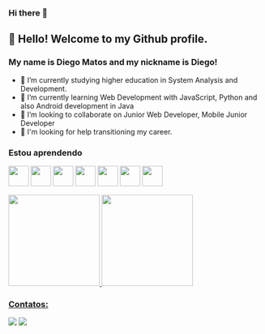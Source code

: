 ### Hi there 👋


## 👋 Hello! Welcome to my Github profile.
### My name is Diego Matos and my nickname is Diego!



- 🔭 I’m currently studying higher education in System Analysis and Development.
- 🌱 I’m currently learning Web Development with JavaScript, Python and also Android development in Java
- 👯 I’m looking to collaborate on Junior Web Developer, Mobile Junior Developer
- 🤔 I'm looking for help transitioning my career.

### Estou aprendendo

<img src="https://cdn.jsdelivr.net/gh/devicons/devicon/icons/java/java-original.svg" width="40" height="40"/> <img src="https://cdn.jsdelivr.net/gh/devicons/devicon/icons/linux/linux-original.svg" width="40" height="40"/> <img src="https://cdn.jsdelivr.net/gh/devicons/devicon/icons/android/android-original-wordmark.svg" width="40" height="40" /> <img src="https://cdn.jsdelivr.net/gh/devicons/devicon/icons/firebase/firebase-plain-wordmark.svg" width="40" height="40" /> <img src="https://cdn.jsdelivr.net/gh/devicons/devicon/icons/javascript/javascript-original.svg"  width="40" height="40" /> <img src="https://cdn.jsdelivr.net/gh/devicons/devicon/icons/python/python-original-wordmark.svg"  width="40" height="40" /> <img src="https://cdn.jsdelivr.net/gh/devicons/devicon/icons/postgresql/postgresql-original-wordmark.svg" width="40" height="40" />







<div>
<a href="https://github.com/dypadias">
<img height="180em" src="https://github-readme-stats.vercel.app/api/top-langs/?username=dypadias&layout=compact&langs_count=7&theme=dracula"/>
<img height="180em" src="https://github-readme-stats.vercel.app/api?username=dypadias&show_icons=true&theme=dracula&include_all_commits=true&count_private=true"/>
</div>


  
### Contatos:

<div>
<a href = "mailto:dpadias24@gmail.com"><img src="https://img.shields.io/badge/Gmail-D14836?style=for-the-badge&logo=gmail&logoColor=white" target="_blank"></a>
<a href="https://www.linkedin.com/in/in/diego-de-matos-ab152518a/" target="_blank"><img src="https://img.shields.io/badge/-LinkedIn-%230077B5?style=for-the-badge&logo=linkedin&logoColor=white" target="_blank"></a>   
</div>



